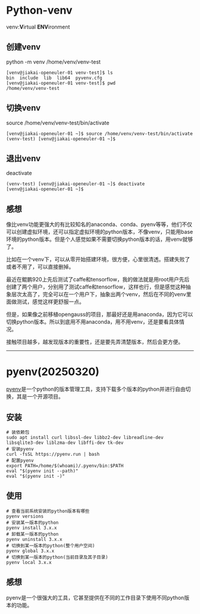 # Python-venv

venv:**V**irtual **ENV**ironment

## 创建venv

python -m venv /home/venv/venv-test

```
[venv@jiakai-openeuler-01 venv-test]$ ls
bin  include  lib  lib64  pyvenv.cfg
[venv@jiakai-openeuler-01 venv-test]$ pwd
/home/venv/venv-test

```

## 切换venv

source /home/venv/venv-test/bin/activate

```
[venv@jiakai-openeuler-01 ~]$ source /home/venv/venv-test/bin/activate
(venv-test) [venv@jiakai-openeuler-01 ~]$
```

## 退出venv

deactivate

```
(venv-test) [venv@jiakai-openeuler-01 ~]$ deactivate
[venv@jiakai-openeuler-01 ~]$

```

## 感想

像比venv功能更强大的有比较知名的anaconda、conda、pyenv等等，他们不仅可以创建虚拟环境，还可以指定虚拟环境的python版本，不像venv，只能用base环境的python版本。但是个人感觉如果不需要切换python版本的话，用venv就够了。

比如在一个venv下，可以从零开始搭建环境，很方便，心里很清透。搭建失败了或者不用了，可以直接删掉。

最近在鲲鹏920上先后测试了caffe和tensorflow，我的做法就是用root用户先后创建了两个用户，分别用了测试caffe和tensorflow，这样也行，但是感觉这种抽象层次太高了，完全可以在一个用户下，抽象出两个venv，然后在不同的venv里面做测试，感觉这样更舒服一点。

但是，如果像之前移植opengauss的项目，那最好还是用anaconda，因为它可以切换python版本。所以到底用不用anaconda，用不用venv，还是要看具体情况。

接触项目越多，越发现版本的重要性，还是要先弄清楚版本，然后会更方便。

---

# pyenv(20250320)

[pyenv](https://github.com/pyenv/pyenv)是一个python的版本管理工具，支持下载多个版本的python并进行自由切换，其是一个开源项目。

## 安装

```
# 装依赖包
sudo apt install curl libssl-dev libbz2-dev libreadline-dev libsqlite3-dev liblzma-dev libffi-dev tk-dev
# 安装pyenv
curl -fsSL https://pyenv.run | bash
# 配置pyenv
export PATH=/home/$(whoami)/.pyenv/bin:$PATH
eval "$(pyenv init --path)"
eval "$(pyenv init -)"
```

## 使用

```
# 查看当前系统安装的python版本有哪些
pyenv versions
# 安装某一版本的python
pyenv install 3.x.x
# 卸载某一版本的python
pyenv uninstall 3.x.x
# 切换到某一版本的python(整个用户空间)
pyenv global 3.x.x
# 切换到某一版本的python(当前目录及其子目录)
pyenv local 3.x.x
```

## 感想

pyenv是一个很强大的工具，它甚至提供在不同的工作目录下使用不同python版本的功能。
